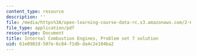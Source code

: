 ```yaml
---
content_type: resource
description: ''
file: /media/https%3A/open-learning-course-data-rc.s3.amazonaws.com/2-61-internal-combustion-engines-spring-2017/61e0902d507e6c84f1dbda4c2e104ba2_MIT2_61S17_ps7_soln.pdf
file_type: application/pdf
resourcetype: Document
title: Internal Combustion Engines, Problem set 7 solution
uid: 61e0902d-507e-6c84-f1db-da4c2e104ba2
---
```

